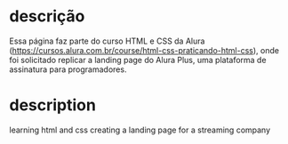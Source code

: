 # descrição

Essa página faz parte do curso HTML e CSS da Alura (https://cursos.alura.com.br/course/html-css-praticando-html-css), onde foi solicitado replicar a landing page do Alura Plus, uma plataforma de assinatura para programadores.

# description
learning html and css creating a landing page for a streaming company
